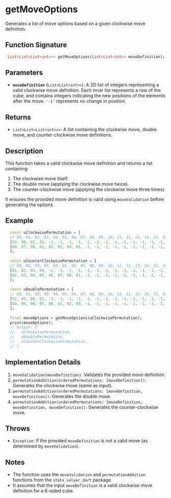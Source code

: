 # getMoveOptions

Generates a list of move options based on a given clockwise move definition.

## Function Signature

```dart
 List<List<List<int>>> getMoveOptions(List<List<int>> moveDefinition);
 ```

## Parameters

- **`moveDefinition`** (`List<List<int>>`):
A 2D list of integers representing a valid clockwise move definition. Each inner list represents a row of the cube, and contains integers indicating the new positions of the elements after the move. `'-1'` represents no change in position.

## Returns

- `List<List<List<int>>>`: A list containing the clockwise move, double move, and counter-clockwise move definitions.

## Description

This function takes a valid clockwise move definition and returns a list containing:

1.  The clockwise move itself.
2.  The double move (applying the clockwise move twice).
3.  The counter-clockwise move (applying the clockwise move three times).

It ensures the provided move definition is valid using `moveValidation` before generating the options.

## Example

```dart
  const uClockwisePermutation = [
  // 00, 01, 02, 03, 04, 05, 06, 07, 08, 09, 10, 11, 12, 13, 14, 15, 16, 17, 18, 19, 20, 21, 22, 23
  [03, 00, 01, 02, -1, -1, -1, -1, -1, -1, -1, -1, -1, -1, -1, -1, -1, -1, -1, -1, -1, -1, -1, -1],
  [06, 07, 00, 01, 02, 03, 04, 05, -1, -1, -1, -1, -1, -1, -1, -1, -1, -1, -1, -1, -1, -1, -1, -1],
  ];
 
  const uCounterClockwisePermutation = [
  // 00, 01, 02, 03, 04, 05, 06, 07, 08, 09, 10, 11, 12, 13, 14, 15, 16, 17, 18, 19, 20, 21, 22, 23
  [01, 02, 03, 00, -1, -1, -1, -1, -1, -1, -1, -1, -1, -1, -1, -1, -1, -1, -1, -1, -1, -1, -1, -1],
  [02, 03, 04, 05, 06, 07, 00, 01, -1, -1, -1, -1, -1, -1, -1, -1, -1, -1, -1, -1, -1, -1, -1, -1],
  ];
 
  const uDoublePermutation = [
  // 00, 01, 02, 03, 04, 05, 06, 07, 08, 09, 10, 11, 12, 13, 14, 15, 16, 17, 18, 19, 20, 21, 22, 23
  [02, 03, 00, 01, -1, -1, -1, -1, -1, -1, -1, -1, -1, -1, -1, -1, -1, -1, -1, -1, -1, -1, -1, -1],
  [04, 05, 06, 07, 00, 01, 02, 03, -1, -1, -1, -1, -1, -1, -1, -1, -1, -1, -1, -1, -1, -1, -1, -1],
  ];
 
  final moveOptions = getMoveOptions(uClockwisePermutation);
  print(moveOptions);
  // Output: [
  //   uClockwisePermutation,
  //   uDoublePermutation,
  //   uCounterClockwisePermutation,
  // ]
 ```

## Implementation Details

1. `moveValidation(moveDefinition)`: Validates the provided move definition.
2. `permutationAddition(orderedPermutations: [moveDefinition])`: Generates the clockwise move (same as input).
3. `permutationAddition(orderedPermutations: [moveDefinition, moveDefinition])`: Generates the double move.
4. `permutationAddition(orderedPermutations: [moveDefinition, moveDefinition, moveDefinition])`: Generates the counter-clockwise move.

## Throws

- `Exception`: If the provided `moveDefinition` is not a valid move (as determined by `moveValidation`).

## Notes

- The function uses the `moveValidation` and `permutationAddition` functions from the `state_solver_dart` package.
- It assumes that the input `moveDefinition` is a valid clockwise move definition for a 6-sided cube.